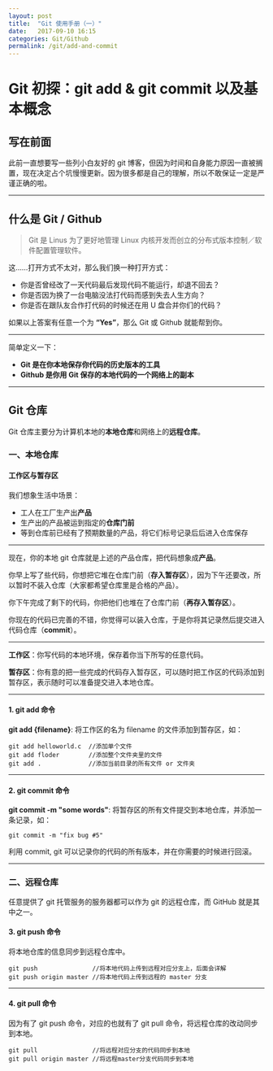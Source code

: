 ```yaml
---
layout: post
title:  "Git 使用手册（一）"
date:   2017-09-10 16:15
categories: Git/Github
permalink: /git/add-and-commit
---
```


# Git 初探：git add & git commit 以及基本概念

## 写在前面

此前一直想要写一些列小白友好的 git 博客，但因为时间和自身能力原因一直被搁置，现在决定占个坑慢慢更新。因为很多都是自己的理解，所以不敢保证一定是严谨正确的啦。

---

## 什么是 Git / Github

> Git 是 Linus 为了更好地管理 Linux 内核开发而创立的分布式版本控制／软件配置管理软件。

这……打开方式不太对，那么我们换一种打开方式：

* 你是否曾经改了一天代码最后发现代码不能运行，却退不回去？
* 你是否因为换了一台电脑没法打代码而感到失去人生方向？
* 你是否在跟队友合作打代码的时候还在用 U 盘合并你们的代码？

如果以上答案有任意一个为 **“Yes”**，那么 Git 或 Github 就能帮到你。

---

简单定义一下：

* **Git 是在你本地保存你代码的历史版本的工具**
* **Github 是你用 Git 保存的本地代码的一个网络上的副本**

---

## Git 仓库

Git 仓库主要分为计算机本地的**本地仓库**和网络上的**远程仓库**。

### 一、本地仓库

#### 工作区与暂存区

我们想象生活中场景：

* 工人在工厂生产出**产品**
* 生产出的产品被运到指定的**仓库门前**
* 等到仓库前已经有了预期数量的产品，将它们标号记录后后进入仓库保存

---

现在，你的本地 git 仓库就是上述的产品仓库，把代码想象成**产品**。

你早上写了些代码，你想把它堆在仓库门前（**存入暂存区**），因为下午还要改，所以暂时不装入仓库（大家都希望仓库里是合格的产品）。

你下午完成了剩下的代码，你把他们也堆在了仓库门前（**再存入暂存区**）。

你现在的代码已完善的不错，你觉得可以装入仓库，于是你将其记录然后提交进入代码仓库（**commit**）。

---

**工作区**：你写代码的本地环境，保存着你当下所写的任意代码。

**暂存区**：你有意的把一些完成的代码存入暂存区，可以随时把工作区的代码添加到暂存区，表示随时可以准备提交进入本地仓库。

---

#### 1. git add 命令

**git add {filename}**: 将工作区的名为 filename 的文件添加到暂存区，如：

```
git add helloworld.c  //添加单个文件
git add floder        //添加整个文件夹里的文件
git add .             //添加当前目录的所有文件 or 文件夹
```

---

#### 2. git commit 命令

**git commit -m "some words"**: 将暂存区的所有文件提交到本地仓库，并添加一条记录，如：

```
git commit -m "fix bug #5"
```

利用 commit, git 可以记录你的代码的所有版本，并在你需要的时候进行回滚。

---

### 二、远程仓库

任意提供了 git 托管服务的服务器都可以作为 git 的远程仓库，而 GitHub 就是其中之一。


#### 3. git push 命令

将本地仓库的信息同步到远程仓库中。

```
git push               //将本地代码上传到远程对应分支上，后面会详解
git push origin master //将本地代码上传到远程的 master 分支
```

---

#### 4. git pull 命令

因为有了 git push 命令，对应的也就有了 git pull 命令，将远程仓库的改动同步到本地。

```
git pull               //将远程对应分支的代码同步到本地
git pull origin master //将远程master分支代码同步到本地
```